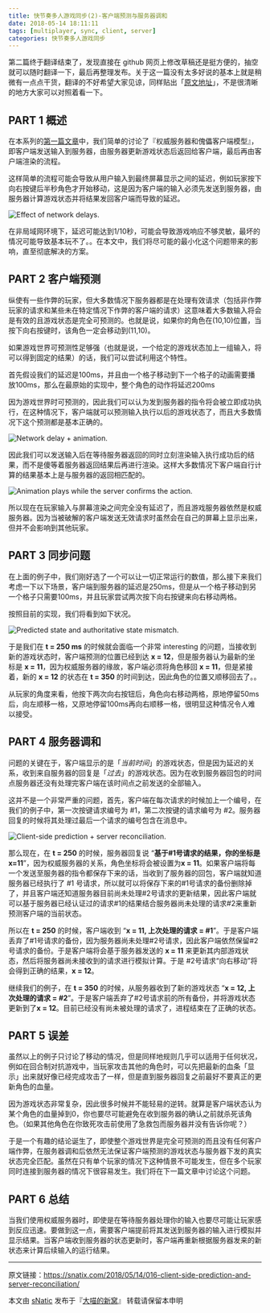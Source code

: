 ```yaml
---
title: 快节奏多人游戏同步(2)-客户端预测与服务器调和
date: 2018-05-14 18:11:11
tags: [multiplayer, sync, client, server]
categories: 快节奏多人游戏同步
---
```


第二篇终于翻译结束了，发现直接在 github 网页上修改草稿还是挺方便的，抽空就可以随时翻译一下，最后再整理发布。关于这一篇没有太多好说的基本上就是稍微有一点点干货，翻译的不好希望大家见谅，同样贴出「[原文地址](http://www.gabrielgambetta.com/client-side-prediction-server-reconciliation.html)」，不是很清晰的地方大家可以对照着看一下。

<!--more-->

## PART 1 概述

在本系列的[第一篇文章](http://snatix.com/2018/05/07/015-client-server-game-architecture/)中，我们简单的讨论了『权威服务器和傀儡客户端模型』，即客户端发送输入到服务器，由服务器更新游戏状态后返回给客户端，最后再由客户端渲染的流程。

这样简单的流程可能会导致从用户输入到最终屏幕显示之间的延迟，例如玩家按下向右按键后半秒角色才开始移动，这是因为客户端的输入必须先发送到服务器，由服务器计算游戏状态并将结果发回客户端而导致的延迟。

![Effect of network delays.](http://www.gabrielgambetta.com/img/fpm2-01.png)

在非局域网环境下，延迟可能达到1/10秒，可能会导致游戏响应不够灵敏，最坏的情况可能导致基本玩不了。。在本文中，我们将尽可能的最小化这个问题带来的影响，直至彻底解决的方案。

## PART 2 客户端预测

纵使有一些作弊的玩家，但大多数情况下服务器都是在处理有效请求（包括非作弊玩家的请求和某些未在特定情况下作弊的客户端的请求）这意味着大多数输入将会是有效的且游戏状态是完全可预测的。也就是说，如果你的角色在(10,10)位置，当按下向右按键时，该角色一定会移动到(11,10)。

如果游戏世界可预测性足够强（也就是说，一个给定的游戏状态加上一组输入，将可以得到固定的结果）的话，我们可以尝试利用这个特性。

首先假设我们的延迟是100ms，并且由一个格子移动到下一个格子的动画需要播放100ms，那么在最原始的实现中，整个角色的动作将延迟200ms

因为游戏世界时可预测的，因此我们可以认为发到服务器的指令将会被立即成功执行，在这种情况下，客户端就可以预测输入执行以后的游戏状态了，而且大多数情况下这个预测都是基本正确的。

![Network delay + animation.](http://www.gabrielgambetta.com/img/fpm2-02.png)

因此我们可以发送输入后在等待服务器返回的同时立刻渲染输入执行成功后的结果，而不是傻等着服务器返回结果后再进行渲染。这样大多数情况下客户端自行计算的结果基本上是与服务器的返回相匹配的。

![Animation plays while the server confirms the action.](http://www.gabrielgambetta.com/img/fpm2-03.png)

所以现在在玩家输入与屏幕渲染之间完全没有延迟了，而且游戏服务器依然是权威服务器。因为当被破解的客户端发送无效请求时虽然会在自己的屏幕上显示出来，但并不会影响到其他玩家。

## PART 3 同步问题

在上面的例子中，我们刚好选了一个可以让一切正常运行的数值，那么接下来我们考虑一下以下场景，客户端到服务器的延迟是250ms，但是从一个格子移动到另一个格子只需要100ms，并且玩家尝试两次按下向右按键来向右移动两格。

按照目前的实现，我们将看到如下状况。

![Predicted state and authoritative state mismatch.](http://www.gabrielgambetta.com/img/fpm2-04.png)

于是我们在 **t = 250 ms** 的时候就会面临一个非常 interesting 的问题，当接收到新的游戏状态时，客户端预测的位置已经到达 **x = 12**，但是服务器认为最新的坐标是 **x = 11**，因为权威服务器的缘故，客户端必须将角色移回 **x = 11**，但是紧接着，新的 **x = 12** 的状态在 **t = 350** 的时间到达，因此角色的位置又顺移回去了。。

从玩家的角度来看，他按下两次向右按钮后，角色向右移动两格，原地停留50ms后，向左顺移一格，又原地停留100ms再向右顺移一格，很明显这种情况令人难以接受。

## PART 4 服务器调和

问题的关键在于，客户端显示的是「*当前时间*」的游戏状态，但是因为延迟的关系，收到来自服务器的回复是「*过去*」的游戏状态。因为在收到服务器回包的时间点服务器还没有处理完客户端在该时间点之前发送的全部输入。

这并不是一个非常严重的问题，首先，客户端在每次请求的时候加上一个编号，在我们的例子中，第一次按键请求编号为 #1，第二次按键的请求编号为 #2。服务器回复的时候将其处理过最后一个请求的编号包含在消息中。

![Client-side prediction + server reconciliation.](http://www.gabrielgambetta.com/img/fpm2-05.png)

那么现在，在 **t = 250** 的时候，服务器回复说 “**基于#1号请求的结果，你的坐标是x=11**”，因为权威服务器的关系，角色坐标将会被设置为**x = 11**。如果客户端将每一个发送至服务器的指令都保存下来的话，当收到了服务器的回包，客户端就知道服务器已经执行了 #1 号请求，所以就可以将保存下来的#1号请求的备份删除掉了，并且客户端还知道服务器目前尚未处理#2号请求的更新结果，因此客户端就可以基于服务器已经认证过的请求#1的结果结合服务器尚未处理的请求#2来重新预测客户端的当前状态。

所以在 **t = 250** 的时候，客户端收到 “**x = 11, 上次处理的请求 = #1**”。于是客户端丢弃了#1号请求的备份，因为服务器尚未处理#2号请求，因此客户端依然保留#2号请求的备份。于是客户端将会基于服务器发送的 **x = 11** 来更新其内部游戏状态，然后将服务器尚未接收到的请求进行模拟计算。于是 #2号请求“向右移动”将会得到正确的结果，**x = 12**。

继续我们的例子，在 **t = 350** 的时候，从服务器收到了新的游戏状态 “**x = 12, 上次处理的请求 = #2**”。于是客户端丢弃了#2号请求前的所有备份，并将游戏状态更新到了**x = 12**。目前已经没有尚未被处理的请求了，进程结束在了正确的状态。

## PART 5 误差

虽然以上的例子只讨论了移动的情况，但是同样地规则几乎可以适用于任何状况，例如在回合制对抗游戏中，当玩家攻击其他的角色时，可以先把最新的血条「显示」出来就好像已经完成攻击了一样，但是直到服务器回复之前最好不要真正的更新角色的血量。

因为游戏状态非常复杂，因此很多时候并不能轻易的逆转。就算是客户端状态认为某个角色的血量掉到0，你也要尽可能避免在收到服务器的确认之前就杀死该角色。（如果其他角色在你致死攻击前使用了急救包而服务器并没有告诉你呢？）

于是一个有趣的结论诞生了，即使整个游戏世界是完全可预测的而且没有任何客户端作弊，在服务器调和后依然无法保证客户端预测的游戏状态与服务器下发的真实状态完全匹配。虽然在只有单个玩家的情况下这种情景不可能发生，但在多个玩家同时连接到服务器的情况下很容易发生。我们将在下一篇文章中讨论这个问题。

## PART 6 总结

当我们使用权威服务器时，即使是在等待服务器处理你的输入也要尽可能让玩家感到反应迅速。要做到这一点，需要客户端提前将其发送到服务器的输入进行模拟并显示结果。当客户端收到服务器的状态更新时，客户端再重新根据服务器发来的新状态来计算后续输入的运行结果。

------

原文链接：https://snatix.com/2018/05/14/016-client-side-prediction-and-server-reconciliation/

本文由 [sNatic](https://github.com/sNaticY) 发布于『[大喵的新窝](https://snatix.com)』 转载请保留本申明

